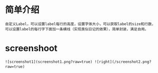 # 简单介绍
    自定义Label，可以设置label每行的高度，设置字体大小，可以获取label的size和行数，可以设置label的每行字下面加一条横线（实现类似日记的效果），简单封装，满足自用。

# screenshoot
    ![screenshot1](screenshot1.png?raw=true) ![right](/screenshot2.png?raw=true) 

